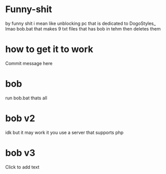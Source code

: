 # Funny-shit
by funny shit i mean like unblocking pc that is dedicated to DogoStyles_ lmao
bob.bat that makes 9 txt files that has bob in tehm then deletes them
# how to get it to work
Commit message here
# bob
run bob.bat thats all
# bob v2
idk but it may work it you use a server that supports php
# bob v3
Click to add text

